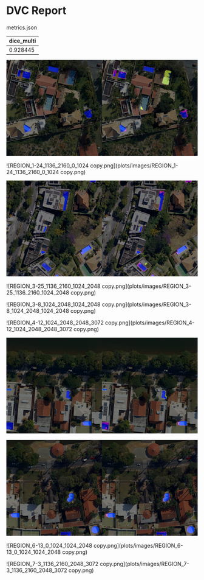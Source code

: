 # DVC Report

metrics.json

|   dice_multi |
|--------------|
|     0.928445 |

![REGION_1-24_0_1024_2048_3072.png](plots/images/REGION_1-24_0_1024_2048_3072.png)

![REGION_1-24_1136_2160_0_1024 copy.png](plots/images/REGION_1-24_1136_2160_0_1024 copy.png)

![REGION_2-4_1024_2048_2816_3840.png](plots/images/REGION_2-4_1024_2048_2816_3840.png)

![REGION_3-25_1136_2160_1024_2048 copy.png](plots/images/REGION_3-25_1136_2160_1024_2048 copy.png)

![REGION_3-8_1024_2048_1024_2048 copy.png](plots/images/REGION_3-8_1024_2048_1024_2048 copy.png)

![REGION_4-12_1024_2048_2048_3072 copy.png](plots/images/REGION_4-12_1024_2048_2048_3072 copy.png)

![REGION_5-7_1024_2048_2048_3072.png](plots/images/REGION_5-7_1024_2048_2048_3072.png)

![REGION_5-7_1136_2160_2816_3840.png](plots/images/REGION_5-7_1136_2160_2816_3840.png)

![REGION_6-13_0_1024_1024_2048 copy.png](plots/images/REGION_6-13_0_1024_1024_2048 copy.png)

![REGION_7-3_1136_2160_2048_3072 copy.png](plots/images/REGION_7-3_1136_2160_2048_3072 copy.png)
